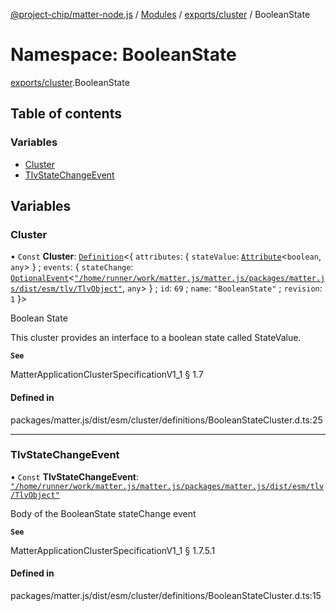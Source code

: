[@project-chip/matter-node.js](../README.md) / [Modules](../modules.md) / [exports/cluster](exports_cluster.md) / BooleanState

# Namespace: BooleanState

[exports/cluster](exports_cluster.md).BooleanState

## Table of contents

### Variables

- [Cluster](exports_cluster.BooleanState.md#cluster)
- [TlvStateChangeEvent](exports_cluster.BooleanState.md#tlvstatechangeevent)

## Variables

### Cluster

• `Const` **Cluster**: [`Definition`](exports_cluster.ClusterFactory.md#definition)\<\{ `attributes`: \{ `stateValue`: [`Attribute`](exports_cluster.md#attribute)\<`boolean`, `any`\>  } ; `events`: \{ `stateChange`: [`OptionalEvent`](exports_cluster.md#optionalevent)\<[`"/home/runner/work/matter.js/matter.js/packages/matter.js/dist/esm/tlv/TlvObject"`](export._internal_.__home_runner_work_matter_js_matter_js_packages_matter_js_dist_esm_tlv_TlvObject_.md), `any`\>  } ; `id`: ``69`` ; `name`: ``"BooleanState"`` ; `revision`: ``1``  }\>

Boolean State

This cluster provides an interface to a boolean state called StateValue.

**`See`**

MatterApplicationClusterSpecificationV1_1 § 1.7

#### Defined in

packages/matter.js/dist/esm/cluster/definitions/BooleanStateCluster.d.ts:25

___

### TlvStateChangeEvent

• `Const` **TlvStateChangeEvent**: [`"/home/runner/work/matter.js/matter.js/packages/matter.js/dist/esm/tlv/TlvObject"`](export._internal_.__home_runner_work_matter_js_matter_js_packages_matter_js_dist_esm_tlv_TlvObject_.md)

Body of the BooleanState stateChange event

**`See`**

MatterApplicationClusterSpecificationV1_1 § 1.7.5.1

#### Defined in

packages/matter.js/dist/esm/cluster/definitions/BooleanStateCluster.d.ts:15
